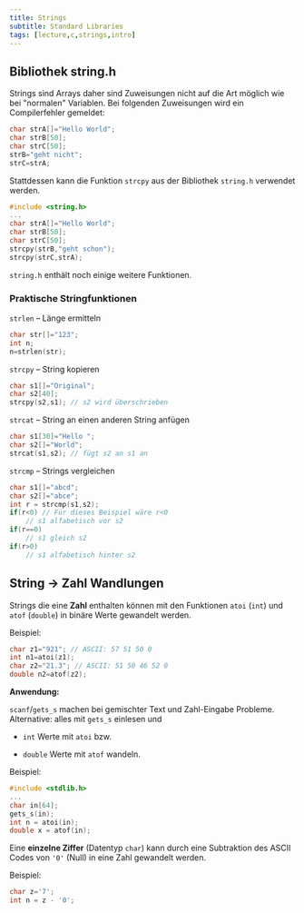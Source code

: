 ```yaml
---
title: Strings
subtitle: Standard Libraries
tags: [lecture,c,strings,intro]
---
```





## Bibliothek string.h

Strings sind Arrays daher sind Zuweisungen nicht auf die Art möglich wie bei "normalen" Variablen. Bei folgenden Zuweisungen wird ein Compilerfehler gemeldet:

```c
char strA[]="Hello World";
char strB[50];
char strC[50];
strB="geht nicht";
strC=strA;
```

Stattdessen kann die Funktion `strcpy` aus der Bibliothek `string.h` verwendet werden.

```c
#include <string.h>
...
char strA[]="Hello World";
char strB[50];
char strC[50];
strcpy(strB,"geht schon");
strcpy(strC,strA);
```

`string.h` enthält noch einige weitere Funktionen.



### Praktische Stringfunktionen

`strlen` – Länge ermitteln

```c
char str[]="123";
int n;
n=strlen(str);
```

`strcpy` – String kopieren
```c
char s1[]="Original";
char s2[40];
strcpy(s2,s1); // s2 wird überschrieben
```

`strcat` – String an einen anderen String anfügen
```c
char s1[30]="Hello ";
char s2[]="World";
strcat(s1,s2); // fügt s2 an s1 an
```

`strcmp` – Strings vergleichen
```c
char s1[]="abcd";
char s2[]="abce";
int r = strcmp(s1,s2);
if(r<0) // Für dieses Beispiel wäre r<0
	// s1 alfabetisch vor s2 
if(r==0)
	// s1 gleich s2 
if(r>0)
	// s1 alfabetisch hinter s2 
```


## String → Zahl Wandlungen

Strings die eine **Zahl** enthalten können mit den Funktionen `atoi` (`int`) und `atof` (`double`) in binäre Werte gewandelt werden.


Beispiel:
```c
char z1="921"; // ASCII: 57 51 50 0
int n1=atoi(z1);
char z2="21.3"; // ASCII: 51 50 46 52 0
double n2=atof(z2);
```

**Anwendung:**

`scanf`/`gets_s` machen bei gemischter Text und Zahl-Eingabe Probleme.
Alternative: alles mit `gets_s` einlesen und 

- `int` Werte mit `atoi` bzw. 

- `double` Werte mit `atof` wandeln.


Beispiel:
```c
#include <stdlib.h>
...
char in[64];
gets_s(in);
int n = atoi(in);
double x = atof(in);
```


Eine **einzelne Ziffer** (Datentyp `char`) kann durch eine Subtraktion des ASCII Codes von `'0'` (Null) in eine Zahl gewandelt werden.


Beispiel:
```c
char z='7';
int n = z - '0';
```




